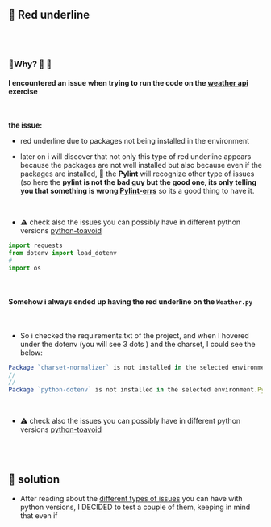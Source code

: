 ## 🔴 Red underline



<br>


<br>

### 🧶Why? 🧶 🧶

#### I encountered an issue when trying to run the code on the  [weather api](./z_weather-API.md) exercise

<br>

 **the issue:**

 - red underline due to packages not being installed in the environment

 -  later on i will discover that not only this type of red underline appears because the packages are not well installed but also because even if the packages are installed, 🔴 the **Pylint** will recognize other type of issues (so here the **pylint is not the bad guy but the good one, its only telling you that something is wrong [Pylint-errs](./z_PYlint-errs.md)** so its a good thing to have it.

<br>

 - ⚠️ check also the issues you can possibly have in different python versions [python-toavoid](./z_PYENV_versions-python-toavoid.md)


```python
import requests
from dotenv import load_dotenv
#
import os
```

<br>

#### Somehow i always ended up having the red underline on the `Weather.py`

<br>

- So i checked the requirements.txt of the project, and when I hovered under the dotenv (you will see 3 dots ) and the charset, I could see the below:

```javascript
Package `charset-normalizer` is not installed in the selected environment.Python-InstalledPackagesCheckernot-installed
//
//
Package `python-dotenv` is not installed in the selected environment.Python-InstalledPackagesCheckernot-installed

```
<br>

 - ⚠️ check also the issues you can possibly have in different python versions [python-toavoid](./z_PYENV_versions-python-toavoid.md)



<br>
<br>

## 🌈 solution

- After reading about the [different types of issues](./z_PYENV_versions-python-toavoid.md) you can have with python versions, I DECIDED to test a couple of them, keeping in mind that even if

